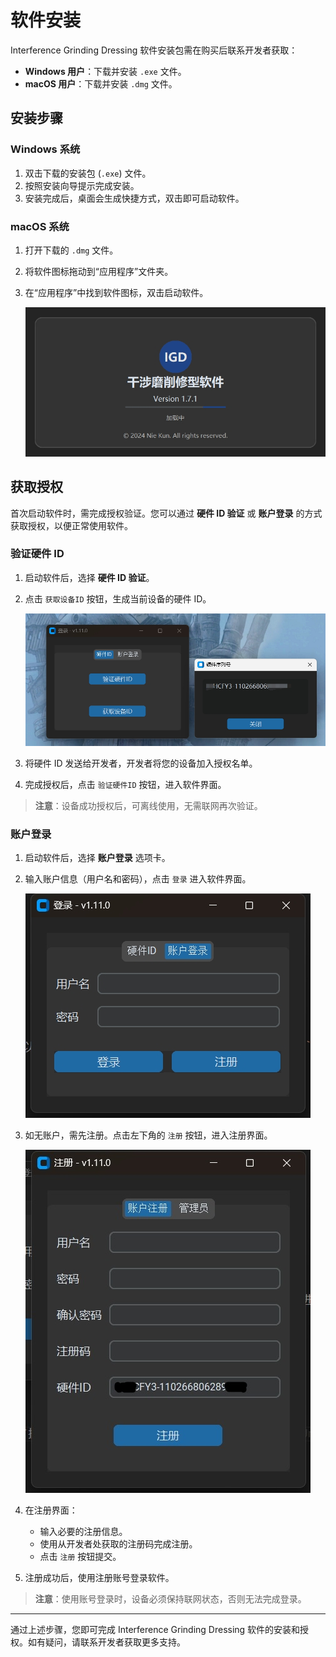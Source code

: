 # 软件安装

Interference Grinding Dressing 软件安装包需在购买后联系开发者获取：

- **Windows 用户**：下载并安装 `.exe` 文件。
- **macOS 用户**：下载并安装 `.dmg` 文件。

## 安装步骤

### Windows 系统

1. 双击下载的安装包 (`.exe`) 文件。
2. 按照安装向导提示完成安装。
3. 安装完成后，桌面会生成快捷方式，双击即可启动软件。

### macOS 系统

1. 打开下载的 `.dmg` 文件。
2. 将软件图标拖动到“应用程序”文件夹。
3. 在“应用程序”中找到软件图标，双击启动软件。

   ![软件启动示例](resources/app_run.jpg)

## 获取授权

首次启动软件时，需完成授权验证。您可以通过 **硬件 ID 验证** 或 **账户登录** 的方式获取授权，以便正常使用软件。

### 验证硬件 ID

1. 启动软件后，选择 **硬件 ID 验证**。
2. 点击 `获取设备ID` 按钮，生成当前设备的硬件 ID。

   ![获取硬件 ID](resources/hardware_id.jpg)

3. 将硬件 ID 发送给开发者，开发者将您的设备加入授权名单。
4. 完成授权后，点击 `验证硬件ID` 按钮，进入软件界面。

> **注意**：设备成功授权后，可离线使用，无需联网再次验证。

### 账户登录

1. 启动软件后，选择 **账户登录** 选项卡。
2. 输入账户信息（用户名和密码），点击 `登录` 进入软件界面。

   ![账户登录界面](resources/login.jpg)

3. 如无账户，需先注册。点击左下角的 `注册` 按钮，进入注册界面。

   ![注册界面](resources/register.jpg)

4. 在注册界面：
   - 输入必要的注册信息。
   - 使用从开发者处获取的注册码完成注册。
   - 点击 `注册` 按钮提交。

5. 注册成功后，使用注册账号登录软件。

> **注意**：使用账号登录时，设备必须保持联网状态，否则无法完成登录。

---

通过上述步骤，您即可完成 Interference Grinding Dressing 软件的安装和授权。如有疑问，请联系开发者获取更多支持。
